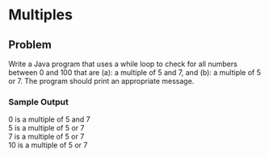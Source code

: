 # Multiples

## Problem

Write a Java program that uses a while loop to check for all numbers between 0 and 100 that are 
(a): a multiple of 5 and 7, and 
(b): a multiple of 5 or 7. 
The program should print an appropriate message. 

### Sample Output

0 is a multiple of 5 and 7 <br>
5 is a multiple of 5 or 7 <br>
7 is a multiple of 5 or 7 <br>
10 is a multiple of 5 or 7 <br>
